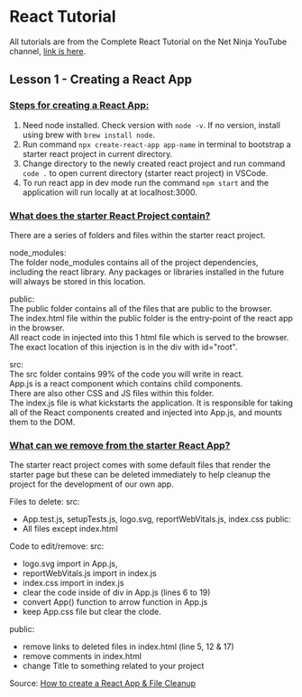 # React Tutorial

All tutorials are from the Complete React Tutorial on the Net Ninja YouTube channel, [link is here](https://www.youtube.com/playlist?list=PL4cUxeGkcC9gZD-Tvwfod2gaISzfRiP9d).

## Lesson 1 - Creating a React App

### <u>Steps for creating a React App:</u>
1. Need node installed. Check version with `node -v`. If no version, install using brew with `brew install node`.
2. Run command `npx create-react-app app-name` in terminal to bootstrap a starter react project in current directory.
3. Change directory to the newly created react project and run command `code .` to open current directory (starter react project) in VSCode.
4. To run react app in dev mode run the command `npm start` and the application will run locally at at localhost:3000.

### <u>What does the starter React Project contain?</u>
There are a series of folders and files within the starter react project.

node_modules:
<br>
The folder node_modules contains all of the project dependencies, including the react library. Any packages or libraries installed in the future will always be stored in this location.

public:
<br>
The public folder contains all of the files that are public to the browser.
<br>
The index.html file within the public folder is the entry-point of the react app in the browser. 
<br>
All react code in injected into this 1 html file which is served to the browser. The exact location of this injection is in the div with id="root".

src:
<br>
The src folder contains 99% of the code you will write in react.
<br>
 App.js is a react component which contains child components. 
 <br>
 There are also other CSS and JS files within this folder.
<br>
The index.js file is what kickstarts the application. It is responsible for taking all of the React components created and injected into App.js, and mounts them to the DOM.

### <u>What can we remove from the starter React App?</u>
The starter react project comes with some default files that render the starter page but these can be deleted immediately to help cleanup the project for the development of our own app.

Files to delete:
src:
- App.test.js, setupTests.js, logo.svg, reportWebVitals.js, index.css
public:
- All files except index.html

Code to edit/remove:
src: 
- logo.svg import in App.js,  
- reportWebVitals.js import in index.js
- index.css import in index.js
- clear the code inside of div in App.js (lines 6 to 19)
- convert App() function to arrow function in App.js
- keep App.css file but clear the clode.

public: 
- remove links to deleted files in index.html (line 5, 12 & 17) 
- remove comments in index.html
- change Title to something related to your project

Source: [How to create a React App & File Cleanup](https://www.youtube.com/watch?v=PAqbIbdvTuU)